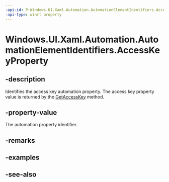 ```yaml
---
-api-id: P:Windows.UI.Xaml.Automation.AutomationElementIdentifiers.AccessKeyProperty
-api-type: winrt property
---
```


<!-- Property syntax
public Windows.UI.Xaml.Automation.AutomationProperty AccessKeyProperty { get; }
-->

# Windows.UI.Xaml.Automation.AutomationElementIdentifiers.AccessKeyProperty

## -description
Identifies the access key automation property. The access key property value is returned by the [GetAccessKey](../windows.ui.xaml.automation.peers/automationpeer_getaccesskey_372284052.md) method.



## -property-value
The automation property identifier.

## -remarks

## -examples

## -see-also
